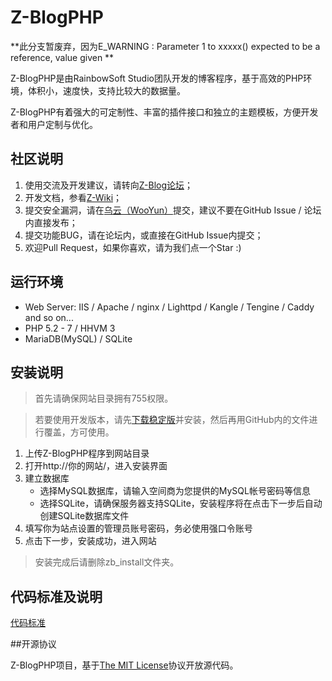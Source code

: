 Z-BlogPHP
=============
**此分支暂废弃，因为E_WARNING : Parameter 1 to xxxxx() expected to be a reference, value given **


Z-BlogPHP是由RainbowSoft Studio团队开发的博客程序，基于高效的PHP环境，体积小，速度快，支持比较大的数据量。

Z-BlogPHP有着强大的可定制性、丰富的插件接口和独立的主题模板，方便开发者和用户定制与优化。

## 社区说明
1. 使用交流及开发建议，请转向[Z-Blog论坛](http://bbs.zblogcn.com/)；
1. 开发文档，参看[Z-Wiki](http://wiki.zblogcn.com/doku.php?id=zblogphp)；
1. 提交安全漏洞，请在[乌云（WooYun）](http://wooyun.org/corps/Z-Blog)提交，建议不要在GitHub Issue / 论坛内直接发布；
1. 提交功能BUG，请在论坛内，或直接在GitHub Issue内提交；
1. 欢迎Pull Request，如果你喜欢，请为我们点一个Star :)

## 运行环境
- Web Server: IIS / Apache / nginx / Lighttpd / Kangle / Tengine / Caddy and so on...
- PHP 5.2 - 7 / HHVM 3 
- MariaDB(MySQL) / SQLite

## 安装说明
> 首先请确保网站目录拥有755权限。

> 若要使用开发版本，请先[下载稳定版](http://www.zblogcn.com/zblogphp/)并安装，然后再用GitHub内的文件进行覆盖，方可使用。

1. 上传Z-BlogPHP程序到网站目录
2. 打开http://你的网站/，进入安装界面
3. 建立数据库
   - 选择MySQL数据库，请输入空间商为您提供的MySQL帐号密码等信息
   - 选择SQLite，请确保服务器支持SQLite，安装程序将在点击下一步后自动创建SQLite数据库文件
4. 填写你为站点设置的管理员账号密码，务必使用强口令账号
5. 点击下一步，安装成功，进入网站

> 安装完成后请删除zb_install文件夹。

## 代码标准及说明

[代码标准](standards)


##开源协议

Z-BlogPHP项目，基于[The MIT License](http://opensource.org/licenses/mit-license.php)协议开放源代码。